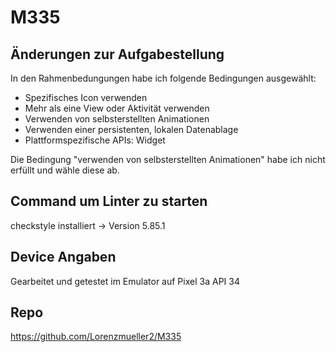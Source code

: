 # M335

## Änderungen zur Aufgabestellung
In den Rahmenbedungungen habe ich folgende Bedingungen ausgewählt:
- Spezifisches Icon verwenden
- Mehr als eine View oder Aktivität verwenden
- Verwenden von selbsterstellten Animationen
- Verwenden einer persistenten, lokalen Datenablage
- Plattformspezifische APIs: Widget

Die Bedingung "verwenden von selbsterstellten Animationen" habe ich nicht erfüllt
und wähle diese ab.

## Command um Linter zu starten
checkstyle installiert -> Version 5.85.1

## Device Angaben
Gearbeitet und getestet im Emulator auf Pixel 3a API 34

## Repo
https://github.com/Lorenzmueller2/M335